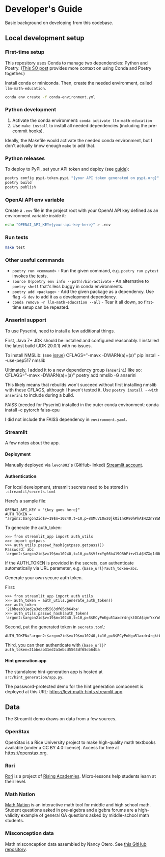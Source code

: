 # Developer's Guide

Basic background on developing from this codebase.

## Local development setup

### First-time setup

This repository uses Conda to manage two dependencies: Python and Poetry. ([This SO post](https://stackoverflow.com/a/71110028) provides more context on using Conda and Poetry together.)

Install conda or miniconda. Then, create the needed environment, called `llm-math-education`.

```bash
conda env create -f conda-environment.yml
```

### Python development

1. Activate the conda environment: `conda activate llm-math-education`
2. Use `make install` to install all needed dependencies (including the pre-commit hooks).

Ideally, the Makefile would activate the needed conda environment, but I don't actually know enough `make` to add that.

### Python releases

To deploy to PyPI, set your API token and deploy (see [guide](https://www.digitalocean.com/community/tutorials/how-to-publish-python-packages-to-pypi-using-poetry-on-ubuntu-22-04)):
```bash
poetry config pypi-token.pypi "{your API token generated on pypi.org}"
poetry build
poetry publish
```

### OpenAI API env variable

Create a `.env` file in the project root with your OpenAI API key defined as an environment variable inside it:

```bash
echo "OPENAI_API_KEY={your-api-key-here}" > .env
```

### Run tests

```bash
make test
```

### Other useful commands

 - `poetry run <command>` - Run the given command, e.g. `poetry run pytest` invokes the tests.
 - `source $(poetry env info --path)/bin/activate` - An alternative to `poetry shell` that's less buggy in conda environments.
 - `poetry add <package>` - Add the given package as a dependency. Use flag `-G dev` to add it as a development dependency.
 - `conda remove -n llm-math-education --all` - Tear it all down, so first-time setup can be repeated.

### Anserini support

To use Pyserini, need to install a few additional things.

First, Java 7+ JDK should be installed and configured reasonably. I installed the latest build (JDK 20.0.1) with no issues.

To install NMSLib: (see [issue](https://github.com/nmslib/nmslib/issues/476))
    CFLAGS="-mavx -DWARN(a)=(a)" pip install --use-pep517 nmslib

Ultimately, I added it to a new dependency group (`anserini`) like so:
    CFLAGS="-mavx -DWARN(a)=(a)" poetry add nmslib -G anserini

This likely means that rebuilds won't succeed without first installing nmslib with these CFLAGS, although I haven't tested it. Use `poetry install --with anserini` to include during a build.

FAISS (needed for Pyserini) installed in the outer conda environment:
    conda install -c pytorch faiss-cpu

I did not include the FAISS dependency in `environment.yaml`.

### Streamlit

A few notes about the app.

#### Deployment

Manually deployed via `levon003`'s (GitHub-linked) [Streamlit account](https://share.streamlit.io/).

#### Authentication

For local development, streamlit secrets need to be stored in `.streamlit/secrets.toml`

Here's a sample file:
```
OPENAI_API_KEY = "{key goes here}"
AUTH_TOKEN = "argon2:$argon2id$v=19$m=10240,t=10,p=8$MuVIOw20jkOi1nKR90hPhA$H22nY8aNyfztLYQCSj5NRw5/Cy2WOo6kl3K61RyaoZY"
```

To generate the auth_token:
```
>>> from streamlit_app import auth_utils
>>> import getpass
>>> auth_utils.passwd_hash(getpass.getpass())
Password: abc
'argon2:$argon2id$v=19$m=10240,t=10,p=8$VfrxYg66b419O8hFi+vCLA$HZXq1dU0+KMUbOBxJjLaweXoHguJH+2AkPL1EurOOys'
```

If the AUTH_TOKEN is provided in the secrets, can authenticate automatically via URL parameter, e.g. `{base_url}?auth_token=abc`.

Generate your own secure auth token.

First:

```
>>> from streamlit_app import auth_utils
>>> auth_token = auth_utils.generate_auth_token()
>>> auth_token
'21bbeab31ed2a3ebcd5563df65db64ba'
>>> auth_utils.passwd_hash(auth_token)
'argon2:$argon2id$v=19$m=10240,t=10,p=8$ECyPoKgu51axdr4rgktOCA$qmrYxYoSaVq4uCwm9W5csfltApcKBQRTHLdtQY9OVKI'
```

Second, put the generated token in `secrets.toml`:

```
AUTH_TOKEN="argon2:$argon2id$v=19$m=10240,t=10,p=8$ECyPoKgu51axdr4rgktOCA$qmrYxYoSaVq4uCwm9W5csfltApcKBQRTHLdtQY9OVKI"
```

Third, you can then authenticate with `{base_url}?auth_token=21bbeab31ed2a3ebcd5563df65db64ba`

#### Hint generation app

The standalone hint-generation app is hosted at `src/hint_generation/app.py`.

The password-protected demo for the hint generation component is deployed at this URL: <https://levi-math-hints.streamlit.app>

## Data

The Streamlit demo draws on data from a few sources.

### OpenStax

OpenStax is a Rice University project to make high-quality math textbooks available (under a CC BY 4.0 license). Access for free at https://openstax.org.

### Rori

[Rori](https://rori.ai/) is a project of [Rising Academies](https://www.risingacademies.com/). Micro-lessons help students learn at their level.

### Math Nation

[Math Nation](https://www.mathnation.com/about/history-mission/) is an interactive math tool for middle and high school math. Student questions asked in pre-algebra and algebra forums are a high-validity example of general QA questions asked by middle-school math students.

### Misconception data

Math misconception data assembled by Nancy Otero. See [this GitHub repository](https://github.com/creature-ai/math-misconceptions).
